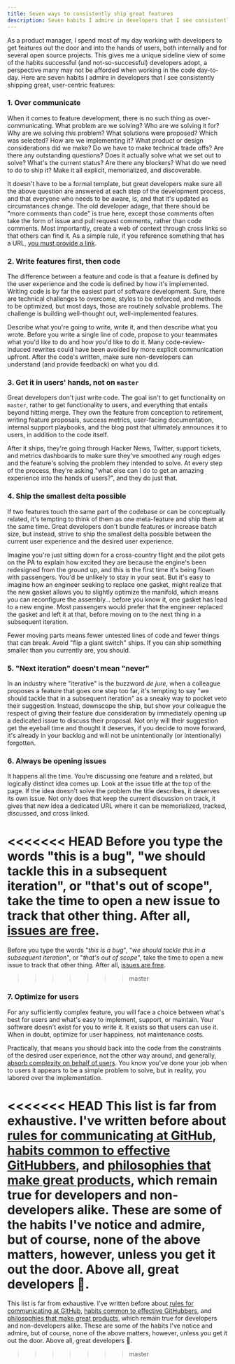```yaml
---
title: Seven ways to consistently ship great features
description: Seven habits I admire in developers that I see consistently shipping great, user-centric features.
---
```


As a product manager, I spend most of my day working with developers to get features out the door and into the hands of users, both internally and for several open source projects. This gives me a unique sideline view of some of the habits successful (and not-so-successful) developers adopt, a perspective many may not be afforded when working in the code day-to-day. Here are seven habits I admire in developers that I see consistently shipping great, user-centric features:

### 1. Over communicate

When it comes to feature development, there is no such thing as over-communicating. What problem are we solving? Who are we solving it for? Why are we solving *this* problem? What solutions were proposed? Which was selected? How are we implementing it? What product or design considerations did we make? Do we have to make technical trade offs? Are there any outstanding questions? Does it actually solve what we set out to solve? What's the current status? Are there any blockers? What do we need to do to ship it? Make it all explicit, memorialized, and discoverable.

It doesn't have to be a formal template, but great developers make sure all the above question are answered at each step of the development process, and that everyone who needs to be aware, is, and that it's updated as circumstances change. The old developer adage, that there should be "more comments than code" is true here, except those comments often take the form of issue and pull request comments, rather than code comments. Most importantly, create a web of context through cross links so that others can find it. As a simple rule, if you reference something that has a URL, [you must provide a link](https://ben.balter.com/2014/11/06/rules-of-communicating-at-GitHub/#double-bonus-if-it-has-a-url-link-to-it).

### 2. Write features first, then code

The difference between a feature and code is that a feature is defined by the user experience and the code is defined by how it's implemented. Writing code is by far the easiest part of software development. Sure, there are technical challenges to overcome, styles to be enforced, and methods to be optimized, but most days, those are routinely solvable problems. The challenge is building well-thought out, well-implemented features.

Describe what you're going to write, write it, and then describe what you wrote. Before you write a single line of code, propose to your teammates what you'd like to do and how you'd like to do it. Many code-review-induced rewrites could have been avoided by more explicit communication upfront. After the code's written, make sure non-developers can understand (and provide feedback) on what you did.

### 3. Get it in users' hands, not on `master`

Great developers don't just write code. The goal isn't to get functionality on `master`, rather to get functionality to users, and everything that entails beyond hitting merge. They own the feature from conception to retirement, writing feature proposals, success metrics, user-facing documentation, internal support playbooks, and the blog post that ultimately announces it to users, in addition to the code itself.

After it ships, they're going through Hacker News, Twitter, support tickets, and metrics dashboards to make sure they've smoothed any rough edges and the feature's solving the problem they intended to solve. At every step of the process, they're asking "what else can I do to get an amazing experience into the hands of users?", and they do just that.

### 4. Ship the smallest delta possible

If two features touch the same part of the codebase or can be conceptually related, it's tempting to think of them as one meta-feature and ship them at the same time. Great developers don't bundle features or increase batch size, but instead, strive to ship the smallest delta possible between the current user experience and the desired user experience.

Imagine you're just sitting down for a cross-country flight and the pilot gets on the PA to explain how excited they are because the engine's been redesigned from the ground up, and this is the first time it's being flown with passengers. You'd be unlikely to stay in your seat. But it's easy to imagine how an engineer seeking to replace one gasket, might realize that the new gasket allows you to slightly optimize the manifold, which means you can reconfigure the assembly… before you know it, one gasket has lead to a new engine. Most passengers would prefer that the engineer replaced the gasket and left it at that, before moving on to the next thing in a subsequent iteration.

Fewer moving parts means fewer untested lines of code and fewer things that can break. Avoid "flip a giant switch" ships. If you can ship something smaller than you currently are, you should.

### 5. "Next iteration" doesn't mean "never"

In an industry where "iterative" is the buzzword *de jure*, when a colleague proposes a feature that goes one step too far, it's tempting to say "we should tackle that in a subsequent iteration" as a sneaky way to pocket veto their suggestion. Instead, downscope the ship, but show your colleague the respect of giving their feature due consideration by immediately opening up a dedicated issue to discuss their proposal. Not only will their suggestion get the eyeball time and thought it deserves, if you decide to move forward, it's already in your backlog and will not be unintentionally (or intentionally) forgotten.

### 6. Always be opening issues

It happens all the time. You're discussing one feature and a related, but logically distinct idea comes up. Look at the issue title at the top of the page. If the idea doesn't solve the problem the title describes, it deserves its own issue. Not only does that keep the current discussion on track, it gives that new idea a dedicated URL where it can be memorialized, tracked, discussed, and cross linked.

<<<<<<< HEAD
Before you type the words "this is a bug", "we should tackle this in a subsequent iteration", or "that's out of scope", take the time to open a new issue to track that other thing. After all, [issues are free](https://ben.balter.com/2014/11/06/rules-of-communicating-at-GitHub/#3-nobody-gets-fired-for-buying-ibm-opening-an-issue).
=======
Before you type the words "*this is a bug*", "*we should tackle this in a subsequent iteration*", or "*that's out of scope*", take the time to open a new issue to track that other thing. After all, [issues are free](https://ben.balter.com/2014/11/06/rules-of-communicating-at-github/#3-nobody-gets-fired-for-buying-ibm-opening-an-issue).
>>>>>>> master

### 7. Optimize for users

For any sufficiently complex feature, you will face a choice between what's best for users and what's easy to implement, support, or maintain. Your software doesn't exist for you to write it. It exists so that users can use it. When in doubt, optimize for user happiness, not maintenance costs.

Practically, that means you should back into the code from the constraints of the desired user experience, not the other way around, and generally, [absorb complexity on behalf of users](https://ben.balter.com/2016/08/22/ten-ways-to-make-a-product-great/#1-absorb-complexity-on-behalf-of-users). You know you've done your job when to users it appears to be a simple problem to solve, but in reality, you labored over the implementation.

<<<<<<< HEAD
This list is far from exhaustive. I've written before about [rules for communicating at GitHub](https://ben.balter.com/2014/11/06/rules-of-communicating-at-GitHub/), [habits common to effective GitHubbers](https://ben.balter.com/2016/09/13/seven-habits-of-highly-effective-GitHubbers/), and [philosophies that make great products](https://ben.balter.com/2016/08/22/ten-ways-to-make-a-product-great/), which remain true for developers and non-developers alike. These are some of the habits I've notice and admire, but of course, none of the above matters, however, unless you get it out the door. Above all, great developers :ship:.
=======
This list is far from exhaustive. I've written before about [rules for communicating at GitHub](https://ben.balter.com/2014/11/06/rules-of-communicating-at-github/), [habits common to effective GitHubbers](https://ben.balter.com/2016/09/13/seven-habits-of-highly-effective-githubbers/), and [philosophies that make great products](https://ben.balter.com/2016/08/22/ten-ways-to-make-a-product-great/), which remain true for developers and non-developers alike. These are some of the habits I've notice and admire, but of course, none of the above matters, however, unless you get it out the door. Above all, great developers :ship:.
>>>>>>> master
